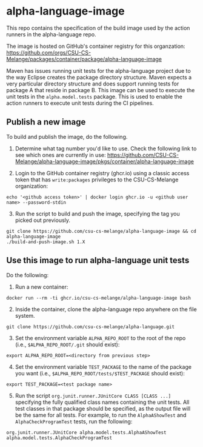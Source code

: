# alpha-language-image

This repo contains the specification of the build image used by the action runners in the alpha-language repo.

The image is hosted on GitHub's container registry for this organzation:  
https://github.com/orgs/CSU-CS-Melange/packages/container/package/alpha-language-image

Maven has issues running unit tests for the alpha-language project due to the way Eclipse creates the package directory structure.
Maven expects a very particular directory structure and does support running tests for package A that reside in package B.
This image can be used to execute the unit tests in the `alpha.model.tests` package.
This is used to enable the action runners to execute unit tests during the CI pipelines.

## Publish a new image

To build and publish the image, do the following.

1. Determine what tag number you'd like to use. Check the following link to see which ones are currently in use: https://github.com/CSU-CS-Melange/alpha-language-image/pkgs/container/alpha-language-image

2. Login to the GitHub container registry (ghcr.io) using a classic access token that has `write:packages` privileges to the CSU-CS-Melange organization:
```
echo '<github access token>' | docker login ghcr.io -u <github user name> --password-stdin
```

3. Run the script to build and push the image, specifying the tag you picked out previously.
```
git clone https://github.com/csu-cs-melange/alpha-language-image && cd alpha-language-image
./build-and-push-image.sh 1.X
```

## Use this image to run alpha-language unit tests

Do the following:

1. Run a new container:
```
docker run --rm -ti ghcr.io/csu-cs-melange/alpha-language-image bash
```

2. Inside the container, clone the alpha-language repo anywhere on the file system.
```
git clone https://github.com/csu-cs-melange/alpha-language.git
```

3. Set the environment variable `ALPHA_REPO_ROOT` to the root of the repo (i.e., `$ALPHA_REPO_ROOT/.git` should exist):
```
export ALPHA_REPO_ROOT=<directory from previous step>
```

4. Set the environment variable `TEST_PACKAGE` to the name of the package you want (i.e., `$ALPHA_REPO_ROOT/tests/$TEST_PACKAGE` should exist):
```
export TEST_PACKAGE=<test package name>
```

5. Run the script `org.junit.runner.JUnitCore CLASS [CLASS ...]` specifying the fully qualified class names containing the unit tests.
All test classes in that package should be specified, as the output file will be the same for all tests.
For example, to run the `AlphaAShowTest` and `AlphaCheckProgramTest` tests, run the following:
```
org.junit.runner.JUnitCore alpha.model.tests.AlphaAShowTest alpha.model.tests.AlphaCheckProgramTest
```
